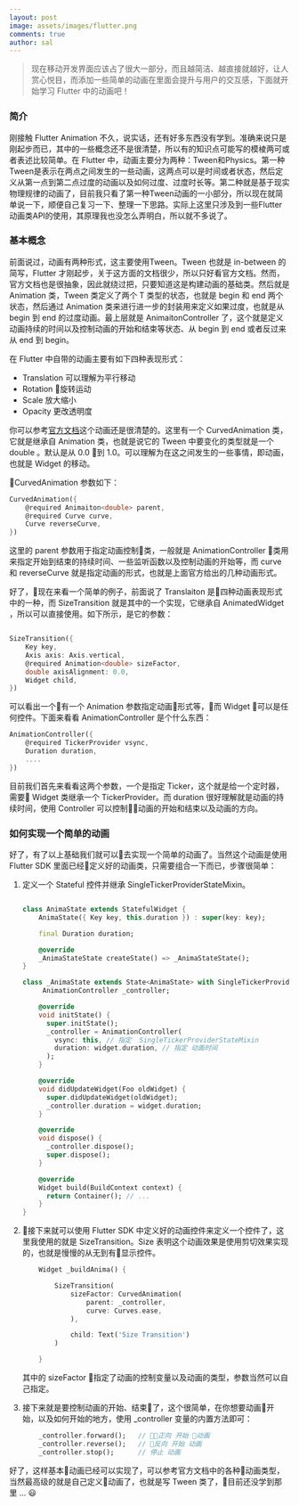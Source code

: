 ```yaml
---
layout: post
image: assets/images/flutter.png
comments: true
author: sal
---
```

> 现在移动开发界面应该占了很大一部分，而且越简洁、越直接就越好，让人赏心悦目，而添加一些简单的动画在里面会提升与用户的交互感，下面就开始学习 Flutter 中的动画吧！

### 简介
刚接触 Flutter Animation 不久，说实话，还有好多东西没有学到。准确来说只是刚起步而已，其中的一些概念还不是很清楚，所以有的知识点可能写的模棱两可或者表述比较简单。在 Flutter 中，动画主要分为两种：Tween和Physics。第一种Tween是表示在两点之间发生的一些动画，这两点可以是时间或者状态，然后定义从第一点到第二点过度的动画以及如何过度、过度时长等。第二种就是基于现实物理规律的动画了，目前我只看了第一种Tween动画的一小部分，所以现在就简单说一下，顺便自己复习一下、整理一下思路。实际上这里只涉及到一些Flutter动画类API的使用，其原理我也没怎么弄明白，所以就不多说了。

### 基本概念
前面说过，动画有两种形式，这主要使用Tween。Tween<T> 也就是 in-between 的简写，Flutter 才刚起步，关于这方面的文档很少，所以只好看官方文档。然而，官方文档也是很抽象，因此就绕过把，只要知道这是构建动画的基础类。然后就是 Animation<T> 类，Tween<T> 类定义了两个 T 类型的状态，也就是 begin 和 end 两个状态，然后通过 Animation<T> 类来进行进一步的封装用来定义如果过度，也就是从 begin 到 end 的过度动画。最上层就是 AnimaitonController 了，这个就是定义动画持续的时间以及控制动画的开始和结束等状态、从 begin 到 end 或者反过来 从 end 到 begin。

在 Flutter 中自带的动画主要有如下四种表现形式：

 - Translation 可以理解为平行移动
 - Rotation 旋转运动
 - Scale  放大缩小
 - Opacity 更改透明度

你可以参考[官方文档](https://docs.flutter.io/flutter/animation/Curves-class.html)这个动画还是很清楚的。这里有一个 CurvedAnimation 类，它就是继承自 Animation<double> 类，也就是说它的 Tween 中要变化的类型就是一个 double 。默认是从 0.0 到 1.0。可以理解为在这之间发生的一些事情，即动画，也就是 Widget 的移动。

CurvedAnimation 参数如下：

```dart
CurvedAnimation({
    @required Animaiton<double> parent, 
    @required Curve curve,
    Curve reverseCurve,
})
```

这里的 parent 参数用于指定动画控制类，一般就是 AnimationController 类用来指定开始到结束的持续时间、一些监听函数以及控制动画的开始等，而 curve 和 reverseCurve 就是指定动画的形式，也就是上面官方给出的几种动画形式。

好了，现在来看一个简单的例子，前面说了 Translaiton 是四种动画表现形式中的一种，而 SizeTransition 就是其中的一个实现，它继承自 AnimatedWidget ，所以可以直接使用。如下所示，是它的参数：

```dart

SizeTransition({
    Key key,
    Axis axis: Axis.vertical,
    @required Animation<double> sizeFactor,
    double axisAlignment: 0.0,
    Widget child,
})

```

可以看出一个有一个  Animation<double> 参数指定动画形式等，而 Widget 可以是任何控件。下面来看看 AnimationController 是个什么东西：

```dart
AnimationController({
    @required TickerProvider vsync,
    Duration duration,
    ....
})
```

目前我们首先来看看这两个参数，一个是指定 Ticker，这个就是给一个定时器，需要 Widget 类继承一个 TickerProvider。而 duration 很好理解就是动画的持续时间，使用 Controller 可以控制动画的开始和结束以及动画的方向。


### 如何实现一个简单的动画
好了，有了以上基础我们就可以去实现一个简单的动画了。当然这个动画是使用 Flutter SDK 里面已经定义好的动画类，只需要组合一下而已，步骤很简单：

1. 定义一个 Stateful 控件并继承 SingleTickerProviderStateMixin。

    ```dart

    class AnimaState extends StatefulWidget {
        AnimaState({ Key key, this.duration }) : super(key: key);

        final Duration duration;

        @override
        _AnimaStateState createState() => _AnimaStateState();
    }

    class _AnimaState extends State<AnimaState> with SingleTickerProviderStateMixin {
         AnimationController _controller;

        @override
        void initState() {
          super.initState();
          _controller = AnimationController(
            vsync: this, // 指定  SingleTickerProviderStateMixin
            duration: widget.duration, // 指定 动画时间
          );
        }

        @override
        void didUpdateWidget(Foo oldWidget) {
          super.didUpdateWidget(oldWidget);
          _controller.duration = widget.duration;
        }

        @override
        void dispose() {
          _controller.dispose();
          super.dispose();
        }

        @override
        Widget build(BuildContext context) {
          return Container(); // ...
        }
    }
    ```
 2. 接下来就可以使用 Flutter SDK 中定义好的动画控件来定义一个控件了，这里我使用的就是 SizeTransition。Size 表明这个动画效果是使用剪切效果实现的，也就是慢慢的从无到有显示控件。

    ```dart
        Widget _buildAnima() {

            SizeTransition(
                sizeFactor: CurvedAnimation(
                    parent: _controller,
                    curve: Curves.ease,
                ),

                child: Text('Size Transition')
            )

        }
    ```
    其中的 sizeFactor 指定了动画的控制变量以及动画的类型，参数当然可以自己指定。

 3. 接下来就是要控制动画的开始、结束了，这个很简单，在你想要动画开始，以及如何开始的地方，使用 _controller 变量的内置方法即可：

    ```dart
        _controller.forward();   // 正向 开始 动画
        _controller.reverse();   // 反向 开始 动画
        _controller.stop();      // 停止 动画
    ```

好了，这样基本动画已经可以实现了，可以参考官方文档中的各种动画类型，当然最高级的就是自己定义动画了，也就是写 Tween<T> 类了，目前还没学到那里 ... 😃